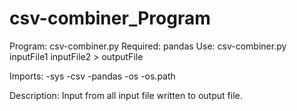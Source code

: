 # csv-combiner_Program
Program: csv-combiner.py
Required: pandas
Use: csv-combiner.py inputFile1 inputFile2 > outputFile

Imports: 
	-sys
	-csv
	-pandas
	-os
	-os.path

Description: Input from all input file written to output file.
